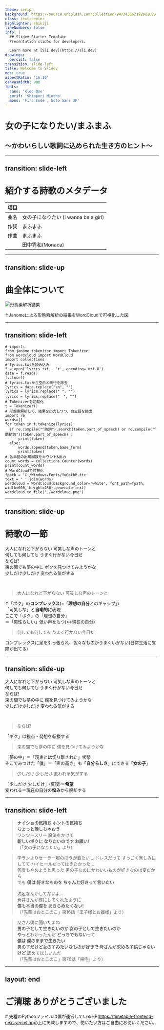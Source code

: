 ```yaml
---
theme: seriph
background: https://source.unsplash.com/collection/94734566/1920x1080
class: text-center
highlighter: shikiji
lineNumbers: false
info: |
  ## Slidev Starter Template
  Presentation slides for developers.

  Learn more at [Sli.dev](https://sli.dev)
drawings:
  persist: false
transition: slide-left
title: Welcome to Slidev
mdc: true
aspectRatio: '16:10'
canvasWidth: 980
fonts:
  sans: 'Klee One'
  serif: 'Shippori Mincho'
  mono: 'Fira Code , Noto Sans JP'
---
```


# <span class="text-slate-100">女の子になりたい/まふまふ</span>

## <span class="text-slate-400">～かわいらしい歌詞に込められた生き方のヒント～</span>

---
transition: slide-left
---

# 紹介する詩歌のメタデータ

| 項目 |  |
| --- | --- |
| 曲名 | 女の子になりたい (I wanna be a girl) |
| 作詞 | まふまふ |
| 作曲 | まふまふ |
|  | 田中秀和(Monaca) |

<!--
「女の子になりたい」：2019年の誕生日(10/18)にニコニコ動画・YouTubeで発表  
現在の再生回数は4500万回を超える  


作詞者：まふまふ  
他の代表曲として「1.2.3」(2019/12/5, ただしそらるとのユニット「After the Rainとして」), 「すーぱーぬこになりたい」(2016), 「リア充になりたい」(2020)など。  
1.2.3 はアニメ「ポケットモンスター」の主題歌として約3年間歌い継がれた。  
「まぬんちゃん」として「チョコっとの答え」(共同作曲：田中秀和), 「まふゆちゃん」として「魔法少女 あふた～☆ざれいん」というユニットで「恋の魔法はメロルリラ」など  

共同作曲者：田中秀和  
ただし、2022年に公然わいせつ罪で逮捕・懲役1年6ヶ月・執行猶予3年の判決
-->

---
transition: slide-up
---

# 曲全体について

![形態素解析結果](wordcloud-i_wanna_be_a_girl.png)

↑Janomeによる形態素解析の結果をWordCloudで可視化した図

---
transition: slide-left
---

```python{all|1-4|5-12|13-23|24-26|27-31|all}
# imports
from janome.tokenizer import Tokenizer
from wordcloud import WordCloud
import collections
# lyrics.txtを読み込み
f = open('lyrics.txt', 'r', encoding='utf-8')
data = f.read()
f.close()
# lyrics.txtから空白と改行を除去
lyrics = data.replace("\n", "")
lyrics = lyrics.replace(" ", "")
lyrics = lyrics.replace("　", "")
# Tokenizerを初期化
t = Tokenizer()
# 形態素解析して、結果を出力しつつ、自立語を抽出
import re
words=[]
for token in t.tokenize(lyrics):
  if re.compile("^助詞").search(token.part_of_speech) or re.compile("^助動詞")(token.part_of_speech) :
      print(token)
  else:
      words.append(token.base_form)
      print(token)
# 各単語の出現回数をカウント&出力
count_words = collections.Counter(words)
print(count_words)
# WordCloudで可視化
fpath = 'C:/Windows/Fonts/YuGothM.ttc'
text = ' '.join(words)
wordcloud = WordCloud(background_color='white', font_path=fpath, width=600, height=450).generate(text)
wordcloud.to_file('./wordcloud.png')
```

---
transition: slide-up
---



# 詩歌の一節

<div class="px-5 border-2 border-indigo-800/75 border-dashed">

大人になれど下がらない 可笑しな声のトーンと  
何しても何しても うまく行かない今日だ  
ならば!  
束の間でも夢の中に ボクを見つけてみようかな  
少しだけ少しだけ 変われる気がする

</div>

<br>

<v-clicks>

> 大人になれど下がらない 可笑しな声のトーンと

↑「ボク」の**コンプレックス**(=「**理想の自分**とのギャップ」)  
「可笑しな」と**自嘲的**に表現  
ここで「ボク」の「理想の自分」  
  ＝「男性らしい」低い声をもつ(↔現在の自分)

> 何しても何しても うまく行かない今日だ

コンプレックスに足を引っ張られ、色々なものがうまくいかない(日常生活に支障が出てる)

</v-clicks>

---
transition: slide-up
---

<div class="px-5 border-2 border-indigo-800/75 border-dashed">

大人になれど下がらない 可笑しな声のトーンと  
何しても何しても うまく行かない今日だ  
ならば!  
束の間でも夢の中に 僕を見つけてみようかな  
少しだけ少しだけ 変われる気がする

</div>

<br>

<v-clicks>

> ならば!

「ボク」は視点・発想を転換する

> 束の間でも夢の中に 僕を見つけてみようかな  

「夢の中」＝「現実とは切り離された」状態  
そこでみつけた「僕」＝「声の高さ」も「**自分らしさ**」にできる「**女の子**」

> 少しだけ 少しだけ 変われる気がする

「少しだけ 少しだけ」(反復)＝**希望**  
変われる＝現在の自分の**悩み**から脱却する

</v-clicks>

---
transition: slide-left
---

> **ナイショの気持ち ホントの気持ち**  
> **ちょっと話しちゃおう**  
> ワンツースリー 魔法をかけて  
> **新しいボクに なりたいのです お願い!**  
> （「女の子になりたい」より）

<v-click>

> 学ランよりセーラー服のほうが着たいし ドレスだって すっごく楽しみにしてて ハイヒールだってはきたかった…  
> 何度もやめようと思った 男の子なのにかわいいものが好きなのは変だから  
> でも **僕は 好きなものを ちゃんと好きって言いたい**<br>
> <br>
> 満足なんかしてないよ...  
> 蒼井さんが僕にしてくれたように  
> **僕も本当の僕を あきらめたくない!**  
> （「先輩はおとこのこ」第16話「王子様とお姫様」より）

</v-click>


<v-click>

> 父さん僕に聞いたよね  
> **男の子として生きたいのか 女の子として生きたいのか**  
> **やっと**わかったんだ **どっちでもない**って  
> **僕は 僕のままで生きたい**  
> **男の子だけど女の子みたいなものが好きで 母さんが求める子供じゃないけど** 認めてほしいんだ  
> （「先輩はおとこのこ」第76話「帰宅」より）

</v-click>

<!--
女の子になりたいの1番の歌詞より抜粋。  
> ナイショの気持ち ホントの気持ち  
> ちょっと話しちゃおう  
> ワンツースリー 魔法をかけて  
> 新しい僕に なりたいのです お願い!

その具体例として、まんが「先輩はおとこのこ」より抜粋。

> 僕は 好きなものを ちゃんと好きって言いたい  
> 僕も 本当の僕を あきらめたくない!

なお、性別の在り方として「どっちでもない」というのも一つの選択であることを示すために、まんが「先輩はおとこのこ」より抜粋。

> やっとわかったんだ どっちでもないって  
> 僕は 僕のままで生きたい  
> 男の子だけど女の子みたいなものが好きで 母さんが求める子供じゃないけど 認めてほしいんだ
-->

---
layout: end
---

# ご清聴 ありがとうございました

\# 先程のPythonファイルは僕が運営しているHP(https://timetable-frontend-next.vercel.app)上に掲載しますので、使いたい方はご自由にお使いください。
